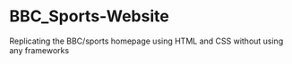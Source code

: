 # BBC_Sports-Website
Replicating the BBC/sports homepage using HTML and CSS without using any frameworks

